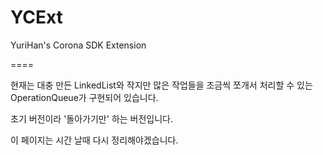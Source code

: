 YCExt
=====

YuriHan's Corona SDK Extension

====

현재는 대충 만든 LinkedList와 
작지만 많은 작업들을 조금씩 쪼개서 처리할 수 있는 OperationQueue가 구현되어 있습니다.

초기 버전이라 '돌아가기만' 하는 버전입니다.

이 페이지는 시간 날때 다시 정리해야겠습니다.
